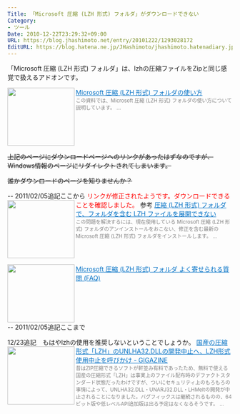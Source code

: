 ```yaml
---
Title: 「Microsoft 圧縮 (LZH 形式) フォルダ」がダウンロードできない
Category:
- ツール
Date: 2010-12-22T23:29:32+09:00
URL: https://blog.jhashimoto.net/entry/20101222/1293028172
EditURL: https://blog.hatena.ne.jp/JHashimoto/jhashimoto.hatenadiary.jp/atom/entry/12921228815717258400
---
```


「Microsoft 圧縮 (LZH 形式) フォルダ」は、lzhの圧縮ファイルをZipと同じ感覚で扱えるアドオンです。

<a href="http://support.microsoft.com/kb/896133/ja" target="_blank"><img class="alignleft" align="left" border="0" src="http://capture.heartrails.com/150x130/shadow?http://support.microsoft.com/kb/896133/ja" alt="" width="150" height="130" /></a><a style="color:#0070C5;" href="http://support.microsoft.com/kb/896133/ja" target="_blank">Microsoft 圧縮 (LZH 形式) フォルダの使い方</a><a href="http://b.hatena.ne.jp/entry/http://support.microsoft.com/kb/896133/ja" target="_blank"><img border="0" src="http://b.hatena.ne.jp/entry/image/http://support.microsoft.com/kb/896133/ja" alt="" /></a><br><span style="color: #808080;font-size: 80%;">この資料では、Microsoft 圧縮 (LZH 形式) フォルダの使い方について説明しています。 ...</span><br style="clear:both;" />

<del datetime="2011-02-05T10:23:27+09:00">上記のぺージにダウンロードページへのリンクがあったはずなのですが、Windows情報のページにリダイレクトされてしまいます。</del>

<del datetime="2011-02-05T10:23:27+09:00">誰かダウンロードのページを知りませんか？</del>

 -- 2011/02/05追記ここから
<span style="color:#FF0000;">リンクが修正されたようです。ダウンロードできることを確認しました。</span>
参考
<a href="http://support.microsoft.com/kb/900990/ja" target="_blank"><img class="alignleft" align="left" border="0" src="http://capture.heartrails.com/150x130/shadow?http://support.microsoft.com/kb/900990/ja" alt="" width="150" height="130" /></a><a style="color:#0070C5;" href="http://support.microsoft.com/kb/900990/ja" target="_blank">圧縮 (LZH 形式) フォルダで、フォルダを含む LZH ファイルを展開できない</a><a href="http://b.hatena.ne.jp/entry/http://support.microsoft.com/kb/900990/ja" target="_blank"><img border="0" src="http://b.hatena.ne.jp/entry/image/http://support.microsoft.com/kb/900990/ja" alt="" /></a><br><span style="color: #808080;font-size: 80%;">この問題を解決するには、現在使用している Microsoft 圧縮 (LZH 形式) フォルダのアンインストールをおこない、修正を含む最新の Microsoft 圧縮 (LZH 形式) フォルダをインストールします。 ...</span><br style="clear:both;" />

<a href="http://support.microsoft.com/kb/896132/ja?sd=rss" target="_blank"><img class="alignleft" align="left" border="0" src="http://capture.heartrails.com/150x130/shadow?http://support.microsoft.com/kb/896132/ja?sd=rss" alt="" width="150" height="130" /></a><a style="color:#0070C5;" href="http://support.microsoft.com/kb/896132/ja?sd=rss" target="_blank">Microsoft 圧縮 (LZH 形式) フォルダ よく寄せられる質問 (FAQ)</a><a href="http://b.hatena.ne.jp/entry/http://support.microsoft.com/kb/896132/ja?sd=rss" target="_blank"><img border="0" src="http://b.hatena.ne.jp/entry/image/http://support.microsoft.com/kb/896132/ja?sd=rss" alt="" /></a><br style="clear:both;" />
 -- 2011/02/05追記ここまで

12/23追記　もはやlzhの使用を推奨しないということでしょうか。
<a href="http://gigazine.net/news/20100607_lzh_end/" target="_blank"><img class="alignleft" align="left" border="0" src="http://capture.heartrails.com/150x130/shadow?http://gigazine.net/news/20100607_lzh_end/" alt="" width="150" height="130" /></a><a style="color:#0070C5;" href="http://gigazine.net/news/20100607_lzh_end/" target="_blank">国産の圧縮形式「LZH」のUNLHA32.DLLの開発中止へ、LZH形式使用中止を呼びかけ - GIGAZINE</a><a href="http://b.hatena.ne.jp/entry/http://gigazine.net/news/20100607_lzh_end/" target="_blank"><img border="0" src="http://b.hatena.ne.jp/entry/image/http://gigazine.net/news/20100607_lzh_end/" alt="" /></a><br><span style="color: #808080;font-size: 80%;">昔はZIP圧縮できるソフトが軒並み有料であったため、無料で使える国産の圧縮形式「LZH」は事実上のファイル配布時のデファクトスタンダード状態だったわけですが、ついにセキュリティ上のもろもろの事情によって、UNLHA32.DLL・UNARJ32.DLL・LHMeltの開発が中止されることになりました。バグフィックスは継続されるものの、64ビット版や低レベルAPI追加版は出る予定はなくなるそうです。 ...</span><br style="clear:both;" />

